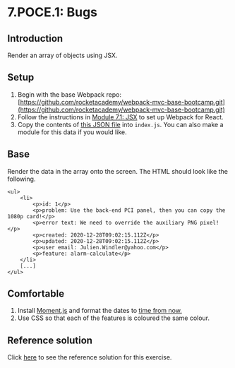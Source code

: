 # 7.POCE.1: Bugs

## Introduction

Render an array of objects using JSX.

## Setup

1. Begin with the base Webpack repo: [https://github.com/rocketacademy/webpack-mvc-base-bootcamp.git](https://github.com/rocketacademy/webpack-mvc-base-bootcamp.git)
2. Follow the instructions in [Module 7.1: JSX](https://github.com/rocketacademy/bootcamp-docs/blob/master/7-react/7.1-jsx-intro#setup) to set up Webpack for React.
3. Copy the contents of [this JSON file](https://raw.githubusercontent.com/rocketacademy/bootcamp-docs/master/fixture-data/bugs.json) into `index.js`. You can also make a module for this data if you would like.

## Base

Render the data in the array onto the screen. The HTML should look like the following.

```markup
<ul>
    <li>
        <p>id: 1</p>
        <p>problem: Use the back-end PCI panel, then you can copy the 1080p card!</p>
        <p>error text: We need to override the auxiliary PNG pixel!</p>
        <p>created: 2020-12-28T09:02:15.112Z</p>
        <p>updated: 2020-12-28T09:02:15.112Z</p>
        <p>user email: Julien.Windler@yahoo.com</p>
        <p>feature: alarm-calculate</p>
    </li>
    [...]
</ul>
```

## Comfortable

1. Install [Moment.js](https://www.npmjs.com/package/moment) and format the dates to [time from now.](https://momentjs.com/docs/#/displaying/fromnow/)
2. Use CSS so that each of the features is coloured the same colour.

## Reference solution

Click [here](https://github.com/rocketacademy/webpack-mvc-base-bootcamp/tree/solution) to see the reference solution for this exercise.
